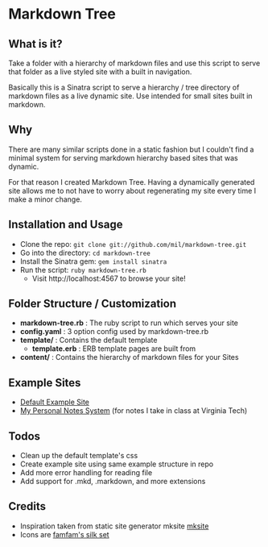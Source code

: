 Markdown Tree
=============

What is it?
-----------
Take a folder with a hierarchy of markdown files and use this script to serve that folder as a live styled site with a built in navigation.

Basically this is a Sinatra script to serve a hierarchy / tree directory of markdown files as a live dynamic site. Use intended for small sites built in markdown.


Why
---
There are many similar scripts done in a static fashion but I couldn't find a minimal system for serving markdown hierarchy based sites that was dynamic.

For that reason I created Markdown Tree. Having a dynamically generated site allows me to not have to worry about regenerating my site every time I make a minor change.

Installation and Usage
-----
- Clone the repo: ```git clone git://github.com/mil/markdown-tree.git```
- Go into the directory: ```cd markdown-tree```
- Install the Sinatra gem: ```gem install sinatra```
- Run the script: ```ruby markdown-tree.rb```
	* Visit http://localhost:4567 to browse your site!

Folder Structure / Customization
--------------------------------
- **markdown-tree.rb** : The ruby script to run which serves your site
- **config.yaml** : 3 option config used by markdown-tree.rb
- **template/** : Contains the default template
	* **template.erb** : ERB template pages are built from
- **content/** : Contains the hierarchy of markdown files for your Sites

Example Sites
-------------
- [Default Example Site](http://markdown-tree.bladdo.net/)
- [My Personal Notes System](http://notes.bladdo.net) (for notes I take in class at Virginia Tech)

Todos
--------------------------------
- Clean up the default template's css
- Create example site using same example structure in repo
- Add more error handling for reading file
- Add support for .mkd, .markdown, and more extensions


Credits
-------
- Inspiration taken from static site generator mksite [mksite](http://zziplib.sourceforge.net/mksite/)
- Icons are [famfam's silk set](http://www.famfamfam.com/lab/icons/silk/)
